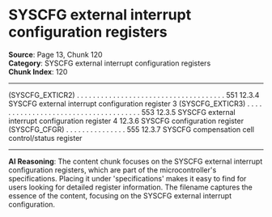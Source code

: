 # SYSCFG external interrupt configuration registers

**Source**: Page 13, Chunk 120  
**Category**: SYSCFG external interrupt configuration registers  
**Chunk Index**: 120

---

(SYSCFG_EXTICR2) . . . . . . . . . . . . . . . . . . . . . . . . . . . . . . . . . . . . . 551
12.3.4 SYSCFG external interrupt configuration register 3
(SYSCFG_EXTICR3) . . . . . . . . . . . . . . . . . . . . . . . . . . . . . . . . . . . . . 553
12.3.5 SYSCFG external interrupt configuration register 4
12.3.6 SYSCFG configuration register (SYSCFG_CFGR) . . . . . . . . . . . . . . . 555
12.3.7 SYSCFG compensation cell control/status register

---

**AI Reasoning**: The content chunk focuses on the SYSCFG external interrupt configuration registers, which are part of the microcontroller's specifications. Placing it under 'specifications' makes it easy to find for users looking for detailed register information. The filename captures the essence of the content, focusing on the SYSCFG external interrupt configuration.
